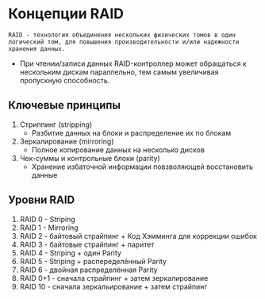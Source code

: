 # Концепции RAID

```
RAID - технология объединения нескольких физических томов в один логический том, для повышения производительности и/или надежности хранения данных.
```

* При чтении/записи данных RAID-контроллер может обращаться к нескольким дискам параллельно, тем самым увеличивая пропускную способность.

## Ключевые принципы

1. Стриппинг (stripping)
   * Разбитие данных на блоки и распределение их по блокам
2. Зеркалирование (mirroring)
   * Полное копирование данных на несколько дисков
3. Чек-суммы и контрольные блоки (parity)
   * Хранение избаточной информации повзволяющей восстановить данные

## Уровни RAID

1. RAID 0 - Striping
2. RAID 1 - Mirroring
3. RAID 2 - байтовый страйпинг + Код Хэмминга для коррекции ошибок
4. RAID 3 - байтовые страйпинг + паритет
5. RAID 4 - Striping + один Parity
6. RAID 5 - Striping + распеределённый Parity
7. RAID 6 - двойная распределённая Parity
8. RAID 0+1 - сначала страйпинг + затем зеркалирование
9. RAID 10 - сначала зеркальирование + затем страйпинг